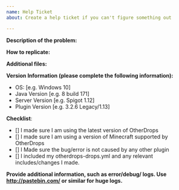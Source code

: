 ```yaml
---
name: Help Ticket
about: Create a help ticket if you can't figure something out

---
```


<!--- In order to create a valid help ticket, you have to follow this template. -->	
<!--- Incomplete reports might not get resolved. -->	

**Description of the problem:** 	

**How to replicate:** 	
<!--- If you can reproduce the issue please tell us as detailed as possible step by step how to do that -->	
	
**Additional files:** 	
<!--- If you have made modifications to your otherdrops-config.yml or otherdrops-drops.yml file, or the includes files, please attach them here -->	

**Version Information (please complete the following information):**
 - OS: [e.g. Windows 10]
 - Java Version [e.g. 8 build 171]
 - Server Version [e.g. Spigot 1.12]
 - Plugin Version [e.g. 3.2.6 Legacy/1.13]
 
**Checklist**:	
<!-- Make sure you have completed the following steps (put an "X" between of brackets): -->	
- [] I made sure I am using the latest version of OtherDrops	
- [] I made sure I am using a version of Minecraft supported by OtherDrops	
- [] I Made sure the bug/error is not caused by any other plugin	
- [] I included my otherdrops-drops.yml and any relevant includes/changes I made.	
	
**Provide additional information, such as error/debug/ logs. Use http://pastebin.com/ or similar for huge logs.**
